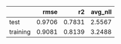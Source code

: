 |          |   rmse |     r2 |   avg_nll |
|:---------|-------:|-------:|----------:|
| test     | 0.9706 | 0.7831 |    2.5567 |
| training | 0.9081 | 0.8139 |    3.2488 |
